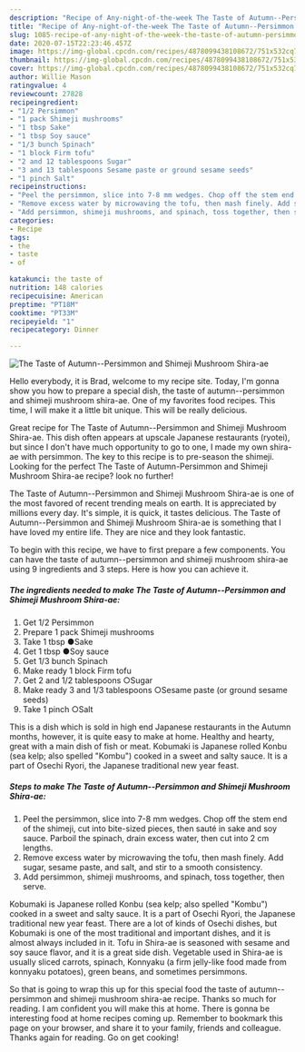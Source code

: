 ```yaml
---
description: "Recipe of Any-night-of-the-week The Taste of Autumn--Persimmon and Shimeji Mushroom Shira-ae"
title: "Recipe of Any-night-of-the-week The Taste of Autumn--Persimmon and Shimeji Mushroom Shira-ae"
slug: 1085-recipe-of-any-night-of-the-week-the-taste-of-autumn-persimmon-and-shimeji-mushroom-shira-ae
date: 2020-07-15T22:23:46.457Z
image: https://img-global.cpcdn.com/recipes/4878099438108672/751x532cq70/the-taste-of-autumn-persimmon-and-shimeji-mushroom-shira-ae-recipe-main-photo.jpg
thumbnail: https://img-global.cpcdn.com/recipes/4878099438108672/751x532cq70/the-taste-of-autumn-persimmon-and-shimeji-mushroom-shira-ae-recipe-main-photo.jpg
cover: https://img-global.cpcdn.com/recipes/4878099438108672/751x532cq70/the-taste-of-autumn-persimmon-and-shimeji-mushroom-shira-ae-recipe-main-photo.jpg
author: Willie Mason
ratingvalue: 4
reviewcount: 27828
recipeingredient:
- "1/2 Persimmon"
- "1 pack Shimeji mushrooms"
- "1 tbsp Sake"
- "1 tbsp Soy sauce"
- "1/3 bunch Spinach"
- "1 block Firm tofu"
- "2 and 12 tablespoons Sugar"
- "3 and 13 tablespoons Sesame paste or ground sesame seeds"
- "1 pinch Salt"
recipeinstructions:
- "Peel the persimmon, slice into 7-8 mm wedges. Chop off the stem end of the shimeji, cut into bite-sized pieces, then sauté in sake and soy sauce. Parboil the spinach, drain excess water, then cut into 2 cm lengths."
- "Remove excess water by microwaving the tofu, then mash finely. Add sugar, sesame paste, and salt, and stir to a smooth consistency."
- "Add persimmon, shimeji mushrooms, and spinach, toss together, then serve."
categories:
- Recipe
tags:
- the
- taste
- of

katakunci: the taste of 
nutrition: 148 calories
recipecuisine: American
preptime: "PT18M"
cooktime: "PT33M"
recipeyield: "1"
recipecategory: Dinner

---
```



![The Taste of Autumn--Persimmon and Shimeji Mushroom Shira-ae](https://img-global.cpcdn.com/recipes/4878099438108672/751x532cq70/the-taste-of-autumn-persimmon-and-shimeji-mushroom-shira-ae-recipe-main-photo.jpg)

Hello everybody, it is Brad, welcome to my recipe site. Today, I'm gonna show you how to prepare a special dish, the taste of autumn--persimmon and shimeji mushroom shira-ae. One of my favorites food recipes. This time, I will make it a little bit unique. This will be really delicious.

Great recipe for The Taste of Autumn--Persimmon and Shimeji Mushroom Shira-ae. This dish often appears at upscale Japanese restaurants (ryotei), but since I don&#39;t have much opportunity to go to one, I made my own shira-ae with persimmon. The key to this recipe is to pre-season the shimeji. Looking for the perfect The Taste of Autumn-Persimmon and Shimeji Mushroom Shira-ae recipe? look no further!

The Taste of Autumn--Persimmon and Shimeji Mushroom Shira-ae is one of the most favored of recent trending meals on earth. It is appreciated by millions every day. It's simple, it is quick, it tastes delicious. The Taste of Autumn--Persimmon and Shimeji Mushroom Shira-ae is something that I have loved my entire life. They are nice and they look fantastic.


To begin with this recipe, we have to first prepare a few components. You can have the taste of autumn--persimmon and shimeji mushroom shira-ae using 9 ingredients and 3 steps. Here is how you can achieve it.

<!--inarticleads1-->

##### The ingredients needed to make The Taste of Autumn--Persimmon and Shimeji Mushroom Shira-ae:

1. Get 1/2 Persimmon
1. Prepare 1 pack Shimeji mushrooms
1. Take 1 tbsp ●Sake
1. Get 1 tbsp ●Soy sauce
1. Get 1/3 bunch Spinach
1. Make ready 1 block Firm tofu
1. Get 2 and 1/2 tablespoons ○Sugar
1. Make ready 3 and 1/3 tablespoons ○Sesame paste (or ground sesame seeds)
1. Take 1 pinch ○Salt


This is a dish which is sold in high end Japanese restaurants in the Autumn months, however, it is quite easy to make at home. Healthy and hearty, great with a main dish of fish or meat. Kobumaki is Japanese rolled Konbu (sea kelp; also spelled &#34;Kombu&#34;) cooked in a sweet and salty sauce. It is a part of Osechi Ryori, the Japanese traditional new year feast. 

<!--inarticleads2-->

##### Steps to make The Taste of Autumn--Persimmon and Shimeji Mushroom Shira-ae:

1. Peel the persimmon, slice into 7-8 mm wedges. Chop off the stem end of the shimeji, cut into bite-sized pieces, then sauté in sake and soy sauce. Parboil the spinach, drain excess water, then cut into 2 cm lengths.
1. Remove excess water by microwaving the tofu, then mash finely. Add sugar, sesame paste, and salt, and stir to a smooth consistency.
1. Add persimmon, shimeji mushrooms, and spinach, toss together, then serve.


Kobumaki is Japanese rolled Konbu (sea kelp; also spelled &#34;Kombu&#34;) cooked in a sweet and salty sauce. It is a part of Osechi Ryori, the Japanese traditional new year feast. There are a lot of kinds of Osechi dishes, but Kobumaki is one of the most traditional and important dishes, and it is almost always included in it. Tofu in Shira-ae is seasoned with sesame and soy sauce flavor, and it is a great side dish. Vegetable used in Shira-ae is usually sliced carrots, spinach, Konnyaku (a firm jelly-like food made from konnyaku potatoes), green beans, and sometimes persimmons. 

So that is going to wrap this up for this special food the taste of autumn--persimmon and shimeji mushroom shira-ae recipe. Thanks so much for reading. I am confident you will make this at home. There is gonna be interesting food at home recipes coming up. Remember to bookmark this page on your browser, and share it to your family, friends and colleague. Thanks again for reading. Go on get cooking!

